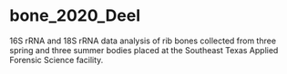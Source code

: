 # bone_2020_Deel
16S rRNA and 18S rRNA data analysis of rib bones collected from three spring and three summer bodies placed at the Southeast Texas Applied Forensic Science facility.
